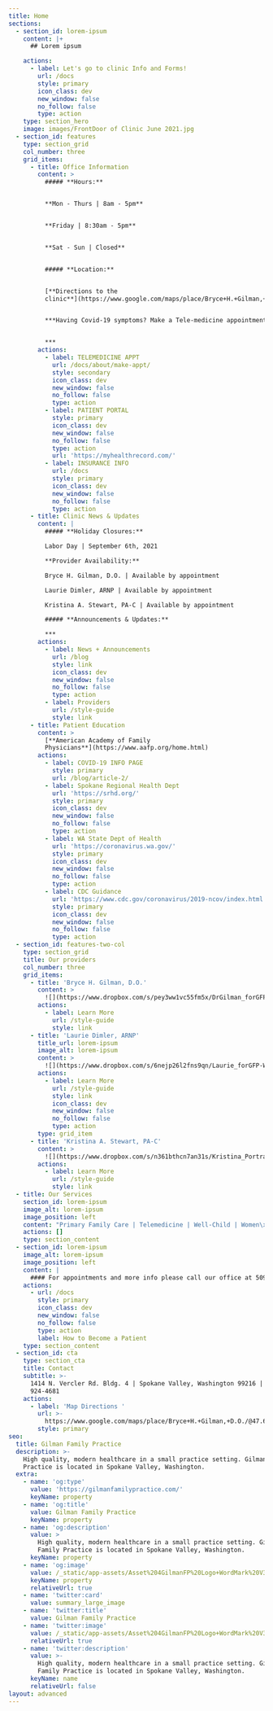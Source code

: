 ```yaml
---
title: Home
sections:
  - section_id: lorem-ipsum
    content: |+
      ## Lorem ipsum

    actions:
      - label: Let's go to clinic Info and Forms!
        url: /docs
        style: primary
        icon_class: dev
        new_window: false
        no_follow: false
        type: action
    type: section_hero
    image: images/FrontDoor of Clinic June 2021.jpg
  - section_id: features
    type: section_grid
    col_number: three
    grid_items:
      - title: Office Information
        content: >
          ##### **Hours:**


          **Mon - Thurs | 8am - 5pm**


          **Friday | 8:30am - 5pm**


          **Sat - Sun | Closed**


          ##### **Location:**


          [**Directions to the
          clinic**](https://www.google.com/maps/place/Bryce+H.+Gilman,+D.O./@47.670007,-117.2356157,17z/data=!3m1!4b1!4m5!3m4!1s0x549e200c374da159:0xebf85226e721e5cd!8m2!3d47.670007!4d-117.233427?hl=en)


          ***Having Covid-19 symptoms? Make a Tele-medicine appointment***


          ***
        actions:
          - label: TELEMEDICINE APPT
            url: /docs/about/make-appt/
            style: secondary
            icon_class: dev
            new_window: false
            no_follow: false
            type: action
          - label: PATIENT PORTAL
            style: primary
            icon_class: dev
            new_window: false
            no_follow: false
            type: action
            url: 'https://myhealthrecord.com/'
          - label: INSURANCE INFO
            url: /docs
            style: primary
            icon_class: dev
            new_window: false
            no_follow: false
            type: action
      - title: Clinic News & Updates
        content: |
          ##### **Holiday Closures:**

          Labor Day | September 6th, 2021 

          **Provider Availability:**

          Bryce H. Gilman, D.O. | Available by appointment

          Laurie Dimler, ARNP | Available by appointment

          Kristina A. Stewart, PA-C | Available by appointment

          ##### **Announcements & Updates:**

          ***
        actions:
          - label: News + Announcements
            url: /blog
            style: link
            icon_class: dev
            new_window: false
            no_follow: false
            type: action
          - label: Providers
            url: /style-guide
            style: link
      - title: Patient Education
        content: >
          [**American Academy of Family
          Physicians**](https://www.aafp.org/home.html)
        actions:
          - label: COVID-19 INFO PAGE
            style: primary
            url: /blog/article-2/
          - label: Spokane Regional Health Dept
            url: 'https://srhd.org/'
            style: primary
            icon_class: dev
            new_window: false
            no_follow: false
            type: action
          - label: WA State Dept of Health
            url: 'https://coronavirus.wa.gov/'
            style: primary
            icon_class: dev
            new_window: false
            no_follow: false
            type: action
          - label: CDC Guidance
            url: 'https://www.cdc.gov/coronavirus/2019-ncov/index.html'
            style: primary
            icon_class: dev
            new_window: false
            no_follow: false
            type: action
  - section_id: features-two-col
    type: section_grid
    title: Our providers
    col_number: three
    grid_items:
      - title: 'Bryce H. Gilman, D.O.'
        content: >
          ![](https://www.dropbox.com/s/pey3ww1vc55fm5x/DrGilman_forGFP-WebsiteProfile_byWG_ess-02.png?raw=1)
        actions:
          - label: Learn More
            url: /style-guide
            style: link
      - title: 'Laurie Dimler, ARNP'
        title_url: lorem-ipsum
        image_alt: lorem-ipsum
        content: >
          ![](https://www.dropbox.com/s/6nejp26l2fns9qn/Laurie_forGFP-WebsiteProfile_byLD\_200x200\_noBG-05%20copy-04%20copy.png?raw=1)
        actions:
          - label: Learn More
            url: /style-guide
            style: link
            icon_class: dev
            new_window: false
            no_follow: false
            type: action
        type: grid_item
      - title: 'Kristina A. Stewart, PA-C'
        content: >
          ![](https://www.dropbox.com/s/n361bthcn7an31s/Kristina_Portrait_forGFP-BioPhoto_ess\_200x200v3-03%20copy.png?raw=1)
        actions:
          - label: Learn More
            url: /style-guide
            style: link
  - title: Our Services
    section_id: lorem-ipsum
    image_alt: lorem-ipsum
    image_position: left
    content: "Primary Family Care | Telemedicine | Well-Child | Women\x92s Health | Sick Care | Growth Removal | Complete Physicals | DOT Physicals | Sports Physicals | EKGs | Manipulations (OMT) | General Health Issues | Referrals | Pediatric Care | Health Education | Diet Consultation | Diagnosis & Treatment of Acute and Chronic Illness | [Immunizations](https://www.cdc.gov/vaccines/schedules/index.html?CDC_AA_refVal=https%3A%2F%2Fwww.cdc.gov%2Fvaccines%2Frecs%2Fschedules%2Fdefault.htm) & more...\n"
    actions: []
    type: section_content
  - section_id: lorem-ipsum
    image_alt: lorem-ipsum
    image_position: left
    content: |
      #### For appointments and more info please call our office at 509-924-4681
    actions:
      - url: /docs
        style: primary
        icon_class: dev
        new_window: false
        no_follow: false
        type: action
        label: How to Become a Patient
    type: section_content
  - section_id: cta
    type: section_cta
    title: Contact
    subtitle: >-
      1414 N. Vercler Rd. Bldg. 4 | Spokane Valley, Washington 99216 | (509)
      924-4681
    actions:
      - label: 'Map Directions '
        url: >-
          https://www.google.com/maps/place/Bryce+H.+Gilman,+D.O./@47.670007,-117.235621,17z/data=!3m1!4b1!4m5!3m4!1s0x549e200c374da159:0xebf85226e721e5cd!8m2!3d47.670007!4d-117.233427
        style: primary
seo:
  title: Gilman Family Practice
  description: >-
    High quality, modern healthcare in a small practice setting. Gilman Family
    Practice is located in Spokane Valley, Washington. 
  extra:
    - name: 'og:type'
      value: 'https://gilmanfamilypractice.com/'
      keyName: property
    - name: 'og:title'
      value: Gilman Family Practice
      keyName: property
    - name: 'og:description'
      value: >
        High quality, modern healthcare in a small practice setting. Gilman
        Family Practice is located in Spokane Valley, Washington. 
      keyName: property
    - name: 'og:image'
      value: /_static/app-assets/Asset%204GilmanFP%20Logo+WordMark%20V3.png
      keyName: property
      relativeUrl: true
    - name: 'twitter:card'
      value: summary_large_image
    - name: 'twitter:title'
      value: Gilman Family Practice
    - name: 'twitter:image'
      value: /_static/app-assets/Asset%204GilmanFP%20Logo+WordMark%20V3.png
      relativeUrl: true
    - name: 'twitter:description'
      value: >-
        High quality, modern healthcare in a small practice setting. Gilman
        Family Practice is located in Spokane Valley, Washington. 
      keyName: name
      relativeUrl: false
layout: advanced
---
```

